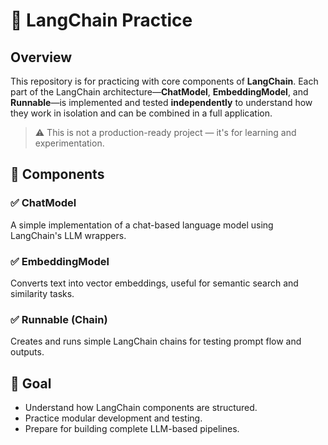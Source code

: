 
# 🧪 LangChain Practice 

## Overview

This repository is for practicing with core components of **LangChain**. Each part of the LangChain architecture—**ChatModel**, **EmbeddingModel**, and **Runnable**—is implemented and tested **independently** to understand how they work in isolation and can be combined in a full application.

> ⚠️ This is not a production-ready project — it's for learning and experimentation.


## 🧩 Components

### ✅ ChatModel

A simple implementation of a chat-based language model using LangChain's LLM wrappers.


### ✅ EmbeddingModel

Converts text into vector embeddings, useful for semantic search and similarity tasks.



### ✅ Runnable (Chain)

Creates and runs simple LangChain chains for testing prompt flow and outputs.


## 🧠 Goal

* Understand how LangChain components are structured.
* Practice modular development and testing.
* Prepare for building complete LLM-based pipelines.
